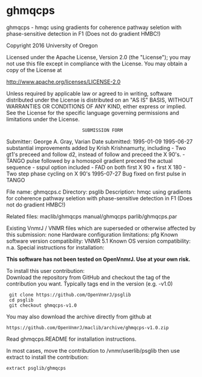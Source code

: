 # ghmqcps
 ghmqcps - hmqc using gradients for coherence pathway seletion with
 phase-sensitive detection in F1 (Does not do gradient HMBC!)

 Copyright 2016 University of Oregon

 Licensed under the Apache License, Version 2.0 (the "License");
 you may not use this file except in compliance with the License.
 You may obtain a copy of the License at

   http://www.apache.org/licenses/LICENSE-2.0

 Unless required by applicable law or agreed to in writing, software
 distributed under the License is distributed on an "AS IS" BASIS,
 WITHOUT WARRANTIES OR CONDITIONS OF ANY KIND, either express or implied.
 See the License for the specific language governing permissions and
 limitations under the License.

                                SUBMISSION FORM

Submitter:      George A. Gray, Varian
Date submitted: 1995-01-09
                1995-06-27 substantial improvements added by Krish Krishnamurty,
                           including
                            - Two gt1's preceed and follow d2, instead of
                              follow and preceed the X 90's.
                            - TANGO pulse followed by a homospoil gradient
                              preceed the actual sequence
                            - sspul option included
                            - FAD on both first X 90 + first X 180
                            - Two step phase cycling on X 90's
                1995-07-27 Bug fixed on first pulse in TANGO

File name:      ghmqcps.c
Directory:      psglib
Description:    hmqc using gradients for coherence pathway seletion with
                phase-sensitive detection in F1 (Does not do gradient HMBC!)

Related files:  maclib/ghmqcps   manual/ghmqcps   parlib/ghmqcps.par


Existing VnmrJ / VNMR files which are superseded or
otherwise affected by this submission:  none
Hardware configuration limitations:     pfg
Known software version compatibility:   VNMR 5.1
Known OS version compatibility:         n.a.
Special instructions for installation:

**This software has not been tested on OpenVnmrJ. Use at your own risk.**

To install this user contribution:  
Download the repository from GitHub and checkout the tag of the contribution you want.
Typically tags end in the version (e.g. -v1.0)

     git clone https://github.com/OpenVnmrJ/psglib  
     cd psglib  
     git checkout ghmqcps-v1.0


You may also download the archive directly from github at

    https://github.com/OpenVnmrJ/maclib/archive/ghmqcps-v1.0.zip

Read ghmqcps.README for installation instructions.

In most cases, move the contribution to /vnmr/userlib/psglib 
then use extract to install the contribution:  

    extract psglib/ghmqcps